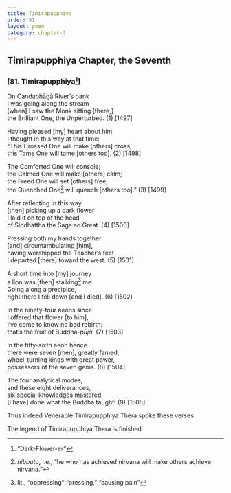 ```yaml
---
title: Timirapupphiya
order: 81
layout: poem
category: chapter-3
---
```


## Timirapupphiya Chapter, the Seventh

### \[81. Timirapupphiya[^1]\]

On Candabhāgā River’s bank  
I was going along the stream  
\[when\] I saw the Monk sitting \[there,\]  
the Brilliant One, the Unperturbed. (1) \[1497\]

Having pleased \[my\] heart about him  
I thought in this way at that time:  
“This Crossed One will make \[others\] cross;  
this Tame One will tame \[others too\]. (2) \[1498\]

The Comforted One will console;  
the Calmed One will make \[others\] calm;  
the Freed One will set \[others\] free;  
the Quenched One[^2] will quench \[others too\].” (3) \[1499\]

After reflecting in this way  
\[then\] picking up a dark flower  
I laid it on top of the head  
of Siddhattha the Sage so Great. (4) \[1500\]

Pressing both my hands together  
\[and\] circumambulating \[him\],  
having worshipped the Teacher’s feet  
I departed \[there\] toward the west. (5) \[1501\]

A short time into \[my\] journey  
a lion was \[then\] stalking[^3] me.  
Going along a precipice,  
right there I fell down \[and I died\]. (6) \[1502\]

In the ninety-four aeons since  
I offered that flower \[to him\],  
I’ve come to know no bad rebirth:  
that’s the fruit of Buddha-*pūjā*. (7) \[1503\]

In the fifty-sixth aeon hence  
there were seven \[men\], greatly famed,  
wheel-turning kings with great power,  
possessors of the seven gems. (8) \[1504\]

The four analytical modes,  
and these eight deliverances,  
six special knowledges mastered,  
\[I have\] done what the Buddha taught! (9) \[1505\]

Thus indeed Venerable Timirapupphiya Thera spoke these verses.

The legend of Timirapupphiya Thera is finished.

[^1]: “Dark-Flower-er”

[^2]: *nibbuto*, i.e., “he who has achieved nirvana will make others achieve nirvana.”

[^3]: lit., “oppressing” “pressing,” “causing pain”
